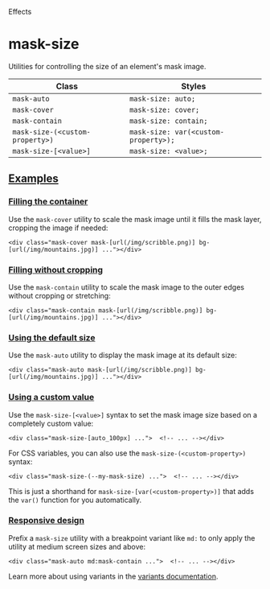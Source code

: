 Effects

# mask-size

Utilities for controlling the size of an element's mask image.

| Class                           | Styles                               |
| ------------------------------- | ------------------------------------ |
| `mask-auto`                     | `mask-size: auto;`                   |
| `mask-cover`                    | `mask-size: cover;`                  |
| `mask-contain`                  | `mask-size: contain;`                |
| `mask-size-(<custom-property>)` | `mask-size: var(<custom-property>);` |
| `mask-size-[<value>]`           | `mask-size: <value>;`                |

## [Examples](#examples)

### [Filling the container](#filling-the-container)

Use the `mask-cover` utility to scale the mask image until it fills the mask layer, cropping the image if needed:

```
<div class="mask-cover mask-[url(/img/scribble.png)] bg-[url(/img/mountains.jpg)] ..."></div>
```

### [Filling without cropping](#filling-without-cropping)

Use the `mask-contain` utility to scale the mask image to the outer edges without cropping or stretching:

```
<div class="mask-contain mask-[url(/img/scribble.png)] bg-[url(/img/mountains.jpg)] ..."></div>
```

### [Using the default size](#using-the-default-size)

Use the `mask-auto` utility to display the mask image at its default size:

```
<div class="mask-auto mask-[url(/img/scribble.png)] bg-[url(/img/mountains.jpg)] ..."></div>
```

### [Using a custom value](#using-a-custom-value)

Use the `mask-size-[<value>]` syntax to set the mask image size based on a completely custom value:

```
<div class="mask-size-[auto_100px] ...">  <!-- ... --></div>
```

For CSS variables, you can also use the `mask-size-(<custom-property>)` syntax:

```
<div class="mask-size-(--my-mask-size) ...">  <!-- ... --></div>
```

This is just a shorthand for `mask-size-[var(<custom-property>)]` that adds the `var()` function for you automatically.

### [Responsive design](#responsive-design)

Prefix a `mask-size` utility with a breakpoint variant like `md:` to only apply the utility at medium screen sizes and above:

```
<div class="mask-auto md:mask-contain ...">  <!-- ... --></div>
```

Learn more about using variants in the [variants documentation](/docs/hover-focus-and-other-states).
